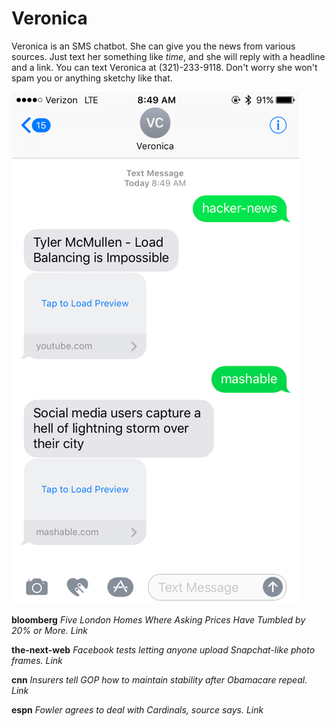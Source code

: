 # Veronica
Veronica is an SMS chatbot. She can give you the news from various sources. Just text her something like _time_, and she will reply with a headline and a link. You can text Veronica at (321)-233-9118. Don't worry she won't spam you or anything sketchy like that.

![A conversation with Veronica.](/veronica.png?raw=true "A conversation with Veronica.")

__bloomberg__
_Five London Homes Where Asking Prices Have Tumbled by 20% or More._
_Link_

__the-next-web__
_Facebook tests letting anyone upload Snapchat-like photo frames._
_Link_

__cnn__
_Insurers tell GOP how to maintain stability after Obamacare repeal._
_Link_

__espn__
_Fowler agrees to deal with Cardinals, source says._
_Link_


